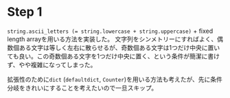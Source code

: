 # Step 1

`string.ascii_letters (= string.lowercase + string.uppercase)` + fixed length arrayを用いる方法を実装した。
文字列をシンメトリーにすればよく、偶数個ある文字は等しく左右に散らせるが、奇数個ある文字は1つだけ中央に置いても良い。この奇数個ある文字を1つだけ中央に置く、という条件が簡潔に書けず、やや複雑になってしまった。

拡張性のために`dict` (`defaultdict`, `Counter`)を用いる方法も考えたが、先に条件分岐をきれいにすることを考えたいので一旦スキップ。
